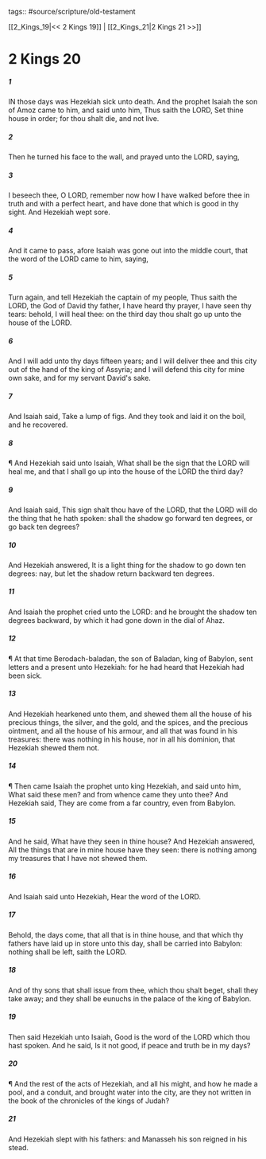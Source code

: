 tags:: #source/scripture/old-testament

[[2_Kings_19|<< 2 Kings 19]] | [[2_Kings_21|2 Kings 21 >>]]

# 2 Kings 20

##### 1

IN those days was Hezekiah sick unto death. And the prophet Isaiah the son of Amoz came to him, and said unto him, Thus saith the LORD, Set thine house in order; for thou shalt die, and not live.

##### 2

Then he turned his face to the wall, and prayed unto the LORD, saying,

##### 3

I beseech thee, O LORD, remember now how I have walked before thee in truth and with a perfect heart, and have done that which is good in thy sight. And Hezekiah wept sore.

##### 4

And it came to pass, afore Isaiah was gone out into the middle court, that the word of the LORD came to him, saying,

##### 5

Turn again, and tell Hezekiah the captain of my people, Thus saith the LORD, the God of David thy father, I have heard thy prayer, I have seen thy tears: behold, I will heal thee: on the third day thou shalt go up unto the house of the LORD.

##### 6

And I will add unto thy days fifteen years; and I will deliver thee and this city out of the hand of the king of Assyria; and I will defend this city for mine own sake, and for my servant David's sake.

##### 7

And Isaiah said, Take a lump of figs. And they took and laid it on the boil, and he recovered.

##### 8

¶ And Hezekiah said unto Isaiah, What shall be the sign that the LORD will heal me, and that I shall go up into the house of the LORD the third day?

##### 9

And Isaiah said, This sign shalt thou have of the LORD, that the LORD will do the thing that he hath spoken: shall the shadow go forward ten degrees, or go back ten degrees?

##### 10

And Hezekiah answered, It is a light thing for the shadow to go down ten degrees: nay, but let the shadow return backward ten degrees.

##### 11

And Isaiah the prophet cried unto the LORD: and he brought the shadow ten degrees backward, by which it had gone down in the dial of Ahaz.

##### 12

¶ At that time Berodach-baladan, the son of Baladan, king of Babylon, sent letters and a present unto Hezekiah: for he had heard that Hezekiah had been sick.

##### 13

And Hezekiah hearkened unto them, and shewed them all the house of his precious things, the silver, and the gold, and the spices, and the precious ointment, and all the house of his armour, and all that was found in his treasures: there was nothing in his house, nor in all his dominion, that Hezekiah shewed them not.

##### 14

¶ Then came Isaiah the prophet unto king Hezekiah, and said unto him, What said these men? and from whence came they unto thee? And Hezekiah said, They are come from a far country, even from Babylon.

##### 15

And he said, What have they seen in thine house? And Hezekiah answered, All the things that are in mine house have they seen: there is nothing among my treasures that I have not shewed them.

##### 16

And Isaiah said unto Hezekiah, Hear the word of the LORD.

##### 17

Behold, the days come, that all that is in thine house, and that which thy fathers have laid up in store unto this day, shall be carried into Babylon: nothing shall be left, saith the LORD.

##### 18

And of thy sons that shall issue from thee, which thou shalt beget, shall they take away; and they shall be eunuchs in the palace of the king of Babylon.

##### 19

Then said Hezekiah unto Isaiah, Good is the word of the LORD which thou hast spoken. And he said, Is it not good, if peace and truth be in my days?

##### 20

¶ And the rest of the acts of Hezekiah, and all his might, and how he made a pool, and a conduit, and brought water into the city, are they not written in the book of the chronicles of the kings of Judah?

##### 21

And Hezekiah slept with his fathers: and Manasseh his son reigned in his stead.
